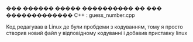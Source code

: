 ��� ������ ����� ���������� �� ��� ������������� C++ : guess_number.cpp

Код редагував в Linux де були пробдеми з кодуванням, тому я просто створив новий файл у відповідному кодуванні і добавив приставку linux